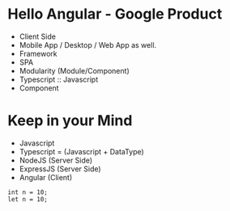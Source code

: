 # Hello Angular - Google Product

- Client Side
- Mobile App / Desktop / Web App as well.
- Framework
- SPA
- Modularity (Module/Component)
- Typescript :: Javascript
- Component

# Keep in your Mind

- Javascript
- Typescript = (Javascript + DataType)
- NodeJS (Server Side)
- ExpressJS (Server Side)
- Angular (Client)

```
int n = 10;
let n = 10;
```
